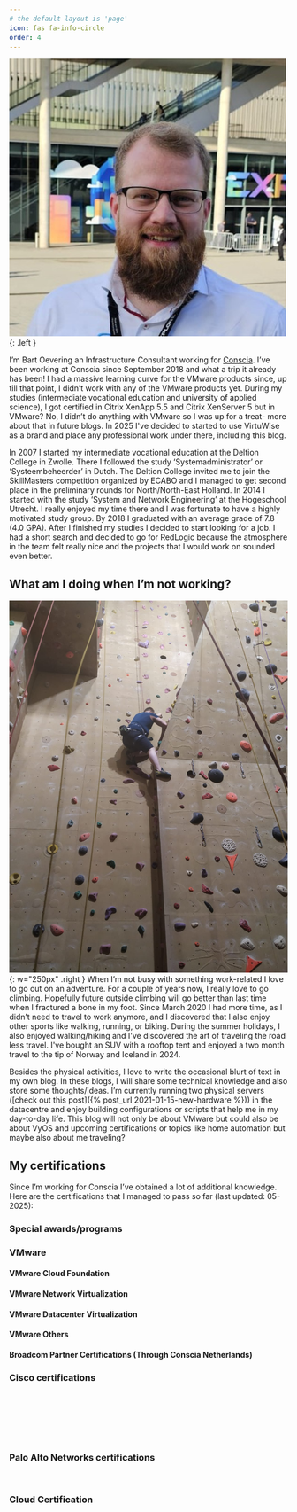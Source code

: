 ```yaml
---
# the default layout is 'page'
icon: fas fa-info-circle
order: 4
---
```


![Bart Oevering](/assets/img/avatar.jpeg){: .left }

I’m Bart Oevering an Infrastructure Consultant working for [Conscia](https://www.conscia.com/nl/). I’ve been working at Conscia since September 2018 and what a trip it already has been! I had a massive learning curve for the VMware products since, up till that point, I didn’t work with any of the VMware products yet. During my studies (intermediate vocational education and university of applied science), I got certified in Citrix XenApp 5.5 and Citrix XenServer 5 but in VMware? No, I didn’t do anything with VMware so I was up for a treat- more about that in future blogs. In 2025 I've decided to started to use VirtuWise as a brand and place any professional work under there, including this blog.

In 2007 I started my intermediate vocational education at the Deltion College in Zwolle. There I followed the study ‘Systemadministrator’ or ‘Systeembeheerder’ in Dutch. The Deltion College invited me to join the SkillMasters competition organized by ECABO and I managed to get second place in the preliminary rounds for North/North-East Holland. In 2014 I started with the study ‘System and Network Engineering’ at the Hogeschool Utrecht. I really enjoyed my time there and I was fortunate to have a highly motivated study group. By 2018 I graduated with an average grade of 7.8 (4.0 GPA). After I finished my studies I decided to start looking for a job. I had a short search and decided to go for RedLogic because the atmosphere in the team felt really nice and the projects that I would work on sounded even better.

## What am I doing when I’m not working?
![Climbing Yosemite](/assets/img/climbing_at_yosemite.jpg){: w="250px" .right }
When I’m not busy with something work-related I love to go out on an adventure. For a couple of years now, I really love to go climbing. Hopefully future outside climbing will go better than last time when I fractured a bone in my foot. Since March 2020 I had more time, as I didn’t need to travel to work anymore, and I discovered that I also enjoy other sports like walking, running, or biking. During the summer holidays, I also enjoyed walking/hiking and I've discovered the art of traveling the road less travel. I've bought an SUV with a rooftop tent and enjoyed a two month travel to the tip of Norway and Iceland in 2024.

Besides the physical activities, I love to write the occasional blurt of text in my own blog. In these blogs, I will share some technical knowledge and also store some thoughts/ideas. I’m currently running two physical servers ([check out this post]({% post_url 2021-01-15-new-hardware %})) in the datacentre and enjoy building configurations or scripts that help me in my day-to-day life. This blog will not only be about VMware but could also be about VyOS and upcoming certifications or topics like home automation but maybe also about me traveling?

## My certifications
Since I’m working for Conscia I’ve obtained a lot of additional knowledge. Here are the certifications that I managed to pass so far (last updated: 05-2025):


<script type="text/javascript" async src="https:////cdn.credly.com/assets/utilities/embed.js"></script>


### Special awards/programs
<!--Broadcom Partner Certification - Broadcom Software Knight - vSphere-->
<div data-iframe-width="150" data-iframe-height="270" data-share-badge-id="a39574b6-5c71-45b8-bfe3-d2735b060d74" data-share-badge-host="https://www.credly.com"></div>

### VMware

#### VMware Cloud Foundation
<!--VMware VCP-VCF Architecture 2024-->
<div data-iframe-width="150" data-iframe-height="270" data-share-badge-id="328040dd-4255-40df-8693-f2be14ca5b54" data-share-badge-host="https://www.credly.com"></div>

<!--VMware VCP-VCF Administrator 2024-->
<div data-iframe-width="150" data-iframe-height="270" data-share-badge-id="c2423532-fb3b-4639-9454-bf8a8e930e0a" data-share-badge-host="https://www.credly.com"></div>
<!-- /wp:html -->

#### VMware Network Virtualization
<!--VMware VCP–NV 2023-->
<div data-iframe-width="150" data-iframe-height="270" data-share-badge-id="c8fa189f-1c21-4cdb-99bd-16c0288e51b4" data-share-badge-host="https://www.credly.com"></div>

<!--VMware VCIX–NV 2020-->
<div data-iframe-width="150" data-iframe-height="270" data-share-badge-id="1c4eba43-4ab3-4d0c-b8af-04755a70ac25" data-share-badge-host="https://www.credly.com"></div>

<!--VMware VCP–NV 2020-->
<div data-iframe-width="150" data-iframe-height="270" data-share-badge-id="30549f05-2472-4892-bb98-9d563dbc0916" data-share-badge-host="https://www.credly.com"></div>

<!--VMware VCIX–NV 2019-->
<div data-iframe-width="150" data-iframe-height="270" data-share-badge-id="7d3ca5f5-c6bc-4044-8478-486d9121377f" data-share-badge-host="https://www.credly.com"></div>

<!--VMware VCAP–NV Deployment 2019-->
<div data-iframe-width="150" data-iframe-height="270" data-share-badge-id="451c95d1-61b8-41ce-84a8-90dbd3d9ce68" data-share-badge-host="https://www.credly.com"></div>

<!--VMware VCP–NV 2019-->
<div data-iframe-width="150" data-iframe-height="270" data-share-badge-id="2bce7399-d8c4-4bda-b5dd-4b7fd54b9d82" data-share-badge-host="https://www.credly.com"></div>
<!-- /wp:html -->

#### VMware Datacenter Virtualization
<!--VMware VCIX–DCV Data Center Virtualization 2024-->
<div data-iframe-width="150" data-iframe-height="270" data-share-badge-id="2a892889-2c1d-42ad-9769-5a40c5325b0d" data-share-badge-host="https://www.credly.com"></div>

<!--VMware VCAP–DCV Deploy 2024-->
<div data-iframe-width="150" data-iframe-height="270" data-share-badge-id="54cb2e73-f07b-4799-a861-c853587c85c4" data-share-badge-host="https://www.credly.com"></div>

<!--VMware VCAP–DCV Design 2022-->
<div data-iframe-width="150" data-iframe-height="270" data-share-badge-id="f7b43fd3-af83-43e9-877a-f18b125049ad" data-share-badge-host="https://www.credly.com"></div>

<!--VMware VCP–DCV 2022-->
<div data-iframe-width="150" data-iframe-height="270" data-share-badge-id="68200b52-58cc-4985-a0a7-ba93acac9948" data-share-badge-host="https://www.credly.com"></div>

<!--VMware VCP–DCV 2019-->
<div data-iframe-width="150" data-iframe-height="270" data-share-badge-id="79d5d122-ed3f-4347-b4bf-25353a9ad654" data-share-badge-host="https://www.credly.com"></div>
<!-- /wp:html -->

#### VMware Others
<!--VMware VCS Cloud Provider 2024-->
<div data-iframe-width="150" data-iframe-height="270" data-share-badge-id="9c41c39e-0b6c-4bbc-93a8-e00659154a47" data-share-badge-host="https://www.credly.com"></div>

<!--VCF Livefire: Infrastructure and Automation 2024-->
<div data-iframe-width="150" data-iframe-height="270" data-share-badge-id="4a877226-2e9e-4f04-82d3-626c73a4500b" data-share-badge-host="https://www.credly.com"></div>

<!--Intrinsic Security Livefire: A New Approach on Protecting the Enterprise 2022-->
<div data-iframe-width="150" data-iframe-height="270" data-share-badge-id="89947964-f615-4b11-9410-59e7aebd3f7f" data-share-badge-host="https://www.credly.com"></div>

<!--VMware SD-WAN Foundations 2020-->
<div data-iframe-width="150" data-iframe-height="270" data-share-badge-id="7296e8fb-1c23-4b03-94e4-2cc517e483b0" data-share-badge-host="https://www.credly.com"></div>

<!--Master Specialist - VMware Cloud on AWS 2020-->
<div data-iframe-width="150" data-iframe-height="270" data-share-badge-id="994de8e0-076d-4b5f-ade0-561d9b23f878" data-share-badge-host="https://www.credly.com"></div>

<!--VMware vSphere 6.5 Foundations-->
<div data-iframe-width="150" data-iframe-height="270" data-share-badge-id="5aa8c461-b186-4186-989d-c020a12ccc59" data-share-badge-host="https://www.credly.com"></div>
<!-- /wp:post-content -->

#### Broadcom Partner Certifications (Through Conscia Netherlands)
<!--Broadcom Partner Certification - Proven Professional - VMware Cloud Foundation - Architecture-->
<div data-iframe-width="150" data-iframe-height="270" data-share-badge-id="c70945bf-e172-494b-b44e-4eb1e083235d" data-share-badge-host="https://www.credly.com"></div>

<!--Broadcom Partner Certification - Proven Professional - VMware Cloud Foundation - Sales-->
<div data-iframe-width="150" data-iframe-height="270" data-share-badge-id="63a43b61-c0d5-4163-a4bb-3ed2376e690d" data-share-badge-host="https://www.credly.com"></div>

<!--Broadcom Partner Certification - Certified Expert - VMware Cloud Foundation - Architecture-->
<div data-iframe-width="150" data-iframe-height="270" data-share-badge-id="2ecbe258-3367-426a-b3b3-2be2dff8cb81" data-share-badge-host="https://www.credly.com"></div>

<!--Broadcom Partner Certification - Proven Professional - VMware Cloud Foundation - Support-->
<div data-iframe-width="150" data-iframe-height="270" data-share-badge-id="ba529ca8-a24c-4b72-879f-0c736f74838e" data-share-badge-host="https://www.credly.com"></div>

<!--Broadcom Partner Certification - Proven Professional - VMware Cloud Foundation - Pre-Sales-->
<div data-iframe-width="150" data-iframe-height="270" data-share-badge-id="eee82d86-8fc7-44cc-8ef5-aee3b836c507" data-share-badge-host="https://www.credly.com"></div>

<!--Broadcom Partner Certification - Proven Professional - VMware Cloud Foundation - Implementation-->
<div data-iframe-width="150" data-iframe-height="270" data-share-badge-id="40ea7e69-9fc2-40aa-bc6e-8fdf5bd2199c" data-share-badge-host="https://www.credly.com"></div>

<!--Broadcom Partner Certification - Certified Expert - VMware vSphere - Pre-Sales-->
<div data-iframe-width="150" data-iframe-height="270" data-share-badge-id="ad35250c-a94b-4e6c-8e0e-c376b2b5cbc3" data-share-badge-host="https://www.credly.com"></div>

<!--Broadcom Partner Certification - Proven Professional - VMware vSphere - Implementation-->
<div data-iframe-width="150" data-iframe-height="270" data-share-badge-id="c7566dff-adea-49bb-a79d-e8580fd959dc" data-share-badge-host="https://www.credly.com"></div>

<!--Broadcom Partner Certification - Proven Professional - VMware vSphere - Support-->
<div data-iframe-width="150" data-iframe-height="270" data-share-badge-id="472312ad-c7e1-4111-96ca-5b47ecd63899" data-share-badge-host="https://www.credly.com"></div>

<!--Broadcom Partner Certification - Proven Professional - VMware vSphere - Architecture-->
<div data-iframe-width="150" data-iframe-height="270" data-share-badge-id="04195c4c-516d-4a91-ab7c-8e2bf6af5a0e" data-share-badge-host="https://www.credly.com"></div>

<!--Broadcom Partner Certification - Certified Expert - VMware vSphere - Architecture-->
<div data-iframe-width="150" data-iframe-height="270" data-share-badge-id="29fe6f3a-6dfc-41f2-b8f6-13e31cf87b10" data-share-badge-host="https://www.credly.com"></div>

<!--Broadcom Partner Certification - Certified Expert - NSX - Pre-Sales-->
<div data-iframe-width="150" data-iframe-height="270" data-share-badge-id="4d66e979-61e0-4de9-89e2-274aa75414dd" data-share-badge-host="https://www.credly.com"></div>

<!--Broadcom Partner Certification - Proven Professional - NSX - Implementation-->
<div data-iframe-width="150" data-iframe-height="270" data-share-badge-id="736ce071-ec1d-4ba2-8124-11932b1decab" data-share-badge-host="https://www.credly.com"></div>

<!--Broadcom Partner Certification - Proven Professional - NSX - Support-->
<div data-iframe-width="150" data-iframe-height="270" data-share-badge-id="097ba0e4-2156-452b-808d-3679929efab4" data-share-badge-host="https://www.credly.com"></div>

<!--Broadcom Partner Certification - Proven Professional - NSX - Architecture-->
<div data-iframe-width="150" data-iframe-height="270" data-share-badge-id="91c0e980-7126-4af5-88d2-6eab1f03c5d3" data-share-badge-host="https://www.credly.com"></div>
<!-- /wp:html -->

### Cisco certifications
<!--Cisco Certified Specialist - Enterprise Core-->
<div data-iframe-width="150" data-iframe-height="270" data-share-badge-id="3789678f-cc9a-4999-b14f-b47ab591a407" data-share-badge-host="https://www.credly.com"> </div>
<!--Implementing and Operating Cisco Enterprise Network Core Technologies (300)-->
<div data-iframe-width="150" data-iframe-height="270" data-share-badge-id="09a83b8b-2089-401c-aa64-60cd3720dcc8" data-share-badge-host="https://www.credly.com"> </div>
<!--Understanding of Cisco Network Devices (200)-->
<div data-iframe-width="150" data-iframe-height="270" data-share-badge-id="1d30c485-873d-4a40-b93b-b91733764002" data-share-badge-host="https://www.credly.com"> </div>
<!--CCNA-->
<div data-iframe-width="150" data-iframe-height="270" data-share-badge-id="10e79c1f-6ddc-4ae2-866d-d570c2e2131f" data-share-badge-host="https://www.credly.com"> </div>
<!--CCNA Routing and Switching-->
<div data-iframe-width="150" data-iframe-height="270" data-share-badge-id="03e74bb1-67b6-4e82-be9c-17153e8b69ca" data-share-badge-host="https://www.credly.com"> </div>

### Palo Alto Networks certifications
<!--Palo Alto Networks Certified Network Security Administrator-->
<div data-iframe-width="150" data-iframe-height="270" data-share-badge-id="3c04391e-3a4d-410a-9fd8-9b63c0374ac4" data-share-badge-host="https://www.credly.com"> </div>

### Cloud Certification
<!--AWS Certified Cloud Practitioner-->
<div data-iframe-width="150" data-iframe-height="270" data-share-badge-id="2feac419-72a4-4a9b-94e8-76c8dbe309ae" data-share-badge-host="https://www.credly.com"> </div>
<!-- /wp:html -->